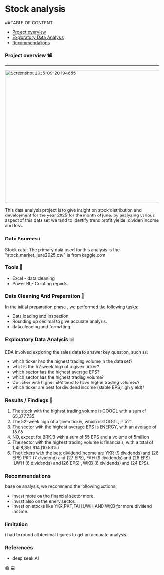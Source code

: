 # Stock analysis

##TABLE OF CONTENT

- [Project overview](#project-overview)
- [Exploratory Data Analysis](#exploratory-data-analysis)
- [Recommendations](#recommendations)

### Project overview 📽️
---


<img width="755" height="435" alt="Screenshot 2025-09-20 194855" src="https://github.com/user-attachments/assets/e14f062d-225d-4133-9372-fcc13596f787" />



This data analysis project is to give insight on stock distribution and development for the year 2025 for the month of june. by analyzing various aspect of this data set we tend to identify trend,profit yielde ,dividen income and loss.

### Data Sources ℹ️

Stock data: The primary data used for this analysis is the "stock_market_june2025.csv" is from kaggle.com

### Tools 🧰

- Excel - data cleaning
- Power BI - Creating reports

### Data Cleaning And Preparation 🧹

In the initial preparation phase , we performed the following tasks:
 - Data loading and inspection.
 - Rounding up decimal to give accurate analysis.
 - data cleaning and formatting.

### Exploratory Data Analysis 📊

EDA involved exploring the sales data to answer key question, such as:
- which ticker had the highest trading volume in the data set?
- what is the 52-week high of a given ticker?
- which sector has the highest average EPS?
- which sector has the highest trading volume?
- Do ticker with higher EPS tend to have higher trading volumes?
- which ticker are best for dividend income (stable EPS,high yield)?

### Results / Findings 💭

1.	The stock with the highest trading volume is GOOGL with a sum of 65,377,735.
2.	The 52-week high of a given ticker, which is GOOGL, is 521
3.	The sector with the highest average EPS is ENERGY, with an average of 13.98
4.	NO, except for BRK.B with a sum of 55 EPS and a volume of 5million
5.	The sector with the highest trading volume is financials, with a total of 1,498,351,914 (10.53%)
6.	The tickers with the best dividend income are YKR (9 dividends) and (26 EPS) PKT (7 dividend) and (27 EPS), FAH (9 dividends) and (26 EPS) ,UWH (6 dividends) and (26 EPS) , WKB (6 dividends) and (24 EPS).

### Recommendations

base on analysis, we recommend the following actions:
- invest more on the financial sector more.
- invest also on the enery sector.
- invest on stocks like YKR,PKT,FAH,UWH AND WKB for more dividend income.

### limitation

  i had to round all decimal figures to get an accurate analysis.

### References
  - deep seek AI

😄
💻
